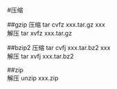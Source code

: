 #压缩

##gzip
压缩 tar cvfz xxx.tar.gz xxx  
解压 tar xvfz xxx.tar.gz  

##bzip2
压缩 tar cvfj xxx.tar.bz2 xxx  
解压 tar xvfj xxx.tar.bz2  

##zip  
解压 unzip xxx.zip  

